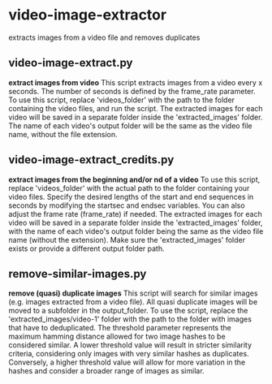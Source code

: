 # video-image-extractor
extracts images from a video file and removes duplicates

## video-image-extract.py
**extract images from video**
This script extracts images from a video every x seconds. The number of seconds is defined by the frame_rate parameter.
To use this script, replace 'videos_folder' with the path to the folder containing the video files, and run the script. The extracted images for each video will be saved in a separate folder inside the 'extracted_images' folder. The name of each video's output folder will be the same as the video file name, without the file extension.

## video-image-extract_credits.py
**extract images from the beginning  and/or nd of a video**
To use this script, replace 'videos_folder' with the actual path to the folder containing your video files. Specify the desired lengths of the start and end sequences in seconds by modifying the startsec and endsec variables. You can also adjust the frame rate (frame_rate) if needed.
The extracted images for each video will be saved in a separate folder inside the 'extracted_images' folder, with the name of each video's output folder being the same as the video file name (without the extension). Make sure the 'extracted_images' folder exists or provide a different output folder path.

## remove-similar-images.py
**remove (quasi) duplicate images**
This script will search for similar images (e.g. images extracted from a video file). All quasi duplicate images will be moved to a subfolder in the output_folder.
To use the script, replace the 'extracted_images/video-1' folder with the path to the folder with images that have to deduplicated.
The threshold parameter represents the maximum hamming distance allowed for two image hashes to be considered similar. A lower threshold value will result in stricter similarity criteria, considering only images with very similar hashes as duplicates. Conversely, a higher threshold value will allow for more variation in the hashes and consider a broader range of images as similar.

